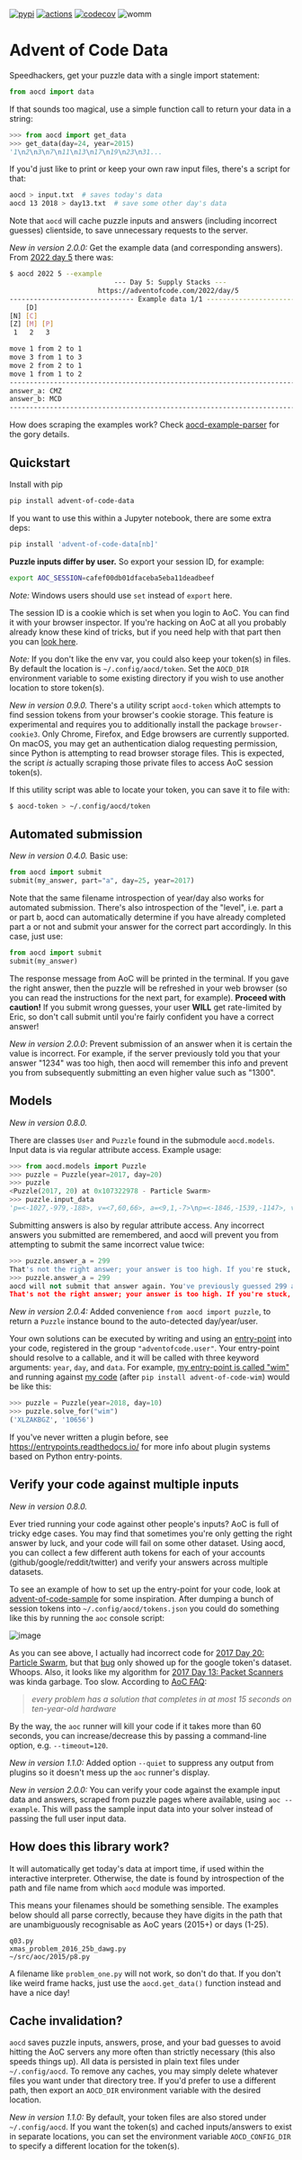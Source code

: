 [![pypi](https://img.shields.io/pypi/v/advent-of-code-data.svg)](https://pypi.org/project/advent-of-code-data/)
[![actions](https://github.com/wimglenn/advent-of-code-data/actions/workflows/tests.yml/badge.svg)](https://github.com/wimglenn/advent-of-code-data/actions/workflows/tests.yml)
[![codecov](https://codecov.io/gh/wimglenn/advent-of-code-data/branch/main/graph/badge.svg)](https://app.codecov.io/gh/wimglenn/advent-of-code-data)
![womm](https://cdn.rawgit.com/nikku/works-on-my-machine/v0.2.0/badge.svg)

# Advent of Code Data

Speedhackers, get your puzzle data with a single import statement:

``` python
from aocd import data
```

If that sounds too magical, use a simple function call to return your
data in a string:

``` python
>>> from aocd import get_data
>>> get_data(day=24, year=2015)
'1\n2\n3\n7\n11\n13\n17\n19\n23\n31...
```

If you\'d just like to print or keep your own raw input files, there\'s
a script for that:

``` bash
aocd > input.txt  # saves today's data
aocd 13 2018 > day13.txt  # save some other day's data
```

Note that `aocd` will cache puzzle inputs and answers (including
incorrect guesses) clientside, to save unnecessary requests to the
server.

*New in version 2.0.0:* Get the example data (and corresponding
answers). From [2022 day 5](https://adventofcode.com/2022/day/5) there
was:

``` bash
$ aocd 2022 5 --example
                          --- Day 5: Supply Stacks ---
                      https://adventofcode.com/2022/day/5
------------------------------- Example data 1/1 -------------------------------
    [D]
[N] [C]
[Z] [M] [P]
 1   2   3

move 1 from 2 to 1
move 3 from 1 to 3
move 2 from 2 to 1
move 1 from 1 to 2
--------------------------------------------------------------------------------
answer_a: CMZ
answer_b: MCD
--------------------------------------------------------------------------------
```

How does scraping the examples work? Check
[aocd-example-parser](https://github.com/wimglenn/aocd-example-parser)
for the gory details.

## Quickstart

Install with pip

``` bash
pip install advent-of-code-data
```

If you want to use this within a Jupyter notebook, there are some extra
deps:

``` bash
pip install 'advent-of-code-data[nb]'
```

**Puzzle inputs differ by user.** So export your session ID, for
example:

``` bash
export AOC_SESSION=cafef00db01dfaceba5eba11deadbeef
```

*Note:* Windows users should use `set` instead of `export` here.

The session ID is a cookie which is set when you login to AoC. You can
find it with your browser inspector. If you\'re hacking on AoC at all
you probably already know these kind of tricks, but if you need help
with that part then you can [look
here](https://github.com/wimglenn/advent-of-code/issues/1).

*Note:* If you don\'t like the env var, you could also keep your
token(s) in files. By default the location is `~/.config/aocd/token`.
Set the `AOCD_DIR` environment variable to some existing directory if
you wish to use another location to store token(s).

*New in version 0.9.0.* There\'s a utility script `aocd-token` which
attempts to find session tokens from your browser\'s cookie storage.
This feature is experimental and requires you to additionally install
the package `browser-cookie3`. Only Chrome, Firefox, and Edge browsers
are currently supported. On macOS, you may get an authentication dialog
requesting permission, since Python is attempting to read browser
storage files. This is expected, the script *is* actually scraping those
private files to access AoC session token(s).

If this utility script was able to locate your token, you can save it to
file with:

``` bash
$ aocd-token > ~/.config/aocd/token
```

## Automated submission

*New in version 0.4.0.* Basic use:

``` python
from aocd import submit
submit(my_answer, part="a", day=25, year=2017)
```

Note that the same filename introspection of year/day also works for
automated submission. There\'s also introspection of the \"level\", i.e.
part a or part b, aocd can automatically determine if you have already
completed part a or not and submit your answer for the correct part
accordingly. In this case, just use:

``` python
from aocd import submit
submit(my_answer)
```

The response message from AoC will be printed in the terminal. If you
gave the right answer, then the puzzle will be refreshed in your web
browser (so you can read the instructions for the next part, for
example). **Proceed with caution!** If you submit wrong guesses, your
user **WILL** get rate-limited by Eric, so don\'t call submit until
you\'re fairly confident you have a correct answer!

*New in version 2.0.0*: Prevent submission of an answer when it is
certain the value is incorrect. For example, if the server previously
told you that your answer \"1234\" was too high, then aocd will remember
this info and prevent you from subsequently submitting an even higher
value such as \"1300\".

## Models

*New in version 0.8.0.*

There are classes `User` and `Puzzle` found in the submodule
`aocd.models`. Input data is via regular attribute access. Example
usage:

``` python
>>> from aocd.models import Puzzle
>>> puzzle = Puzzle(year=2017, day=20)
>>> puzzle
<Puzzle(2017, 20) at 0x107322978 - Particle Swarm>
>>> puzzle.input_data
'p=<-1027,-979,-188>, v=<7,60,66>, a=<9,1,-7>\np=<-1846,-1539,-1147>, v=<88,145,67>, a=<6,-5,2> ...
```

Submitting answers is also by regular attribute access. Any incorrect
answers you submitted are remembered, and aocd will prevent you from
attempting to submit the same incorrect value twice:

``` python
>>> puzzle.answer_a = 299
That's not the right answer; your answer is too high. If you're stuck, there are some general tips on the about page, or you can ask for hints on the subreddit. Please wait one minute before trying again. (You guessed 299.) [Return to Day 20]
>>> puzzle.answer_a = 299
aocd will not submit that answer again. You've previously guessed 299 and the server responded:
That's not the right answer; your answer is too high. If you're stuck, there are some general tips on the about page, or you can ask for hints on the subreddit. Please wait one minute before trying again. (You guessed 299.) [Return to Day 20]
```

*New in version 2.0.4:* Added convenience `from aocd import puzzle`,
to return a `Puzzle` instance bound to the auto-detected day/year/user.

Your own solutions can be executed by writing and using an
[entry-point](https://packaging.python.org/specifications/entry-points/)
into your code, registered in the group `"adventofcode.user"`. Your
entry-point should resolve to a callable, and it will be called with
three keyword arguments: `year`, `day`, and `data`. For example, [my
entry-point is called
\"wim\"](https://github.com/wimglenn/advent-of-code-wim/blob/d033366c16fba50e413f2fa7df32e8a0eac9542f/setup.py#L36)
and running against [my
code](https://github.com/wimglenn/advent-of-code-wim/blob/main/aoc_wim/__init__.py)
(after `pip install advent-of-code-wim`) would be like this:

``` python
>>> puzzle = Puzzle(year=2018, day=10)
>>> puzzle.solve_for("wim")
('XLZAKBGZ', '10656')
```

If you\'ve never written a plugin before, see
<https://entrypoints.readthedocs.io/> for more info about plugin systems
based on Python entry-points.

## Verify your code against multiple inputs

*New in version 0.8.0.*

Ever tried running your code against other people\'s inputs? AoC is full
of tricky edge cases. You may find that sometimes you\'re only getting
the right answer by luck, and your code will fail on some other dataset.
Using aocd, you can collect a few different auth tokens for each of your
accounts (github/google/reddit/twitter) and verify your answers across
multiple datasets.

To see an example of how to set up the entry-point for your code, look at
[advent-of-code-sample](https://github.com/wimglenn/advent-of-code-sample)
for some inspiration. After dumping a bunch of session tokens into
`~/.config/aocd/tokens.json` you could do something like this by running
the `aoc` console script:

![image](https://user-images.githubusercontent.com/6615374/52138567-26e09f80-2613-11e9-8eaf-c42757bc9b86.png)

As you can see above, I actually had incorrect code for [2017 Day 20:
Particle Swarm](https://adventofcode.com/2017/day/20), but that
[bug](https://github.com/wimglenn/advent-of-code-wim/commit/31e454270001c6d06b46014fe5dafd03e29507b8)
only showed up for the google token\'s dataset. Whoops. Also, it looks
like my algorithm for [2017 Day 13: Packet
Scanners](https://adventofcode.com/2017/day/13) was kinda garbage. Too
slow. According to [AoC FAQ](https://adventofcode.com/about):

> *every problem has a solution that completes in at most 15 seconds on
> ten-year-old hardware*

By the way, the `aoc` runner will kill your code if it takes more than
60 seconds, you can increase/decrease this by passing a command-line
option, e.g. `--timeout=120`.

*New in version 1.1.0:* Added option `--quiet` to suppress any output
from plugins so it doesn\'t mess up the `aoc` runner\'s display.

*New in version 2.0.0:* You can verify your code against the example
input data and answers, scraped from puzzle pages where available, using
`aoc --example`. This will pass the sample input data into your solver
instead of passing the full user input data.

## How does this library work?

It will automatically get today\'s data at import time, if used within
the interactive interpreter. Otherwise, the date is found by
introspection of the path and file name from which `aocd` module was
imported.

This means your filenames should be something sensible. The examples
below should all parse correctly, because they have digits in the path
that are unambiguously recognisable as AoC years (2015+) or days (1-25).

``` 
q03.py 
xmas_problem_2016_25b_dawg.py
~/src/aoc/2015/p8.py
```

A filename like `problem_one.py` will not work, so don\'t do that. If
you don\'t like weird frame hacks, just use the `aocd.get_data()`
function instead and have a nice day!

## Cache invalidation?

`aocd` saves puzzle inputs, answers, prose, and your bad guesses to
avoid hitting the AoC servers any more often than strictly necessary
(this also speeds things up). All data is persisted in plain text files
under `~/.config/aocd`. To remove any caches, you may simply delete
whatever files you want under that directory tree. If you\'d prefer to
use a different path, then export an `AOCD_DIR` environment variable
with the desired location.

*New in version 1.1.0:* By default, your token files are also stored
under `~/.config/aocd`. If you want the token(s) and cached
inputs/answers to exist in separate locations, you can set the
environment variable `AOCD_CONFIG_DIR` to specify a different location
for the token(s).
